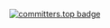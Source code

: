 [![committers.top badge](https://user-badge.committers.top/bulgaria/ISBachvarov21.svg)](https://user-badge.committers.top/bulgaria/ISBachvarov21)
<!--
**ISBachvarov21/ISBachvarov21** is a ✨ _special_ ✨ repository because its `README.md` (this file) appears on your GitHub profile.

Here are some ideas to get you started:

- 🔭 I’m currently working on ...
- 🌱 I’m currently learning ...
- 👯 I’m looking to collaborate on ...
- 🤔 I’m looking for help with ...
- 💬 Ask me about ...
- 📫 How to reach me: ...
- 😄 Pronouns: ...
- ⚡ Fun fact: ...
-->
